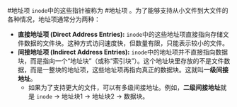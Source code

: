 #地址项
`inode`中的这些指针被称为 #地址项 。为了能够支持从小文件到大文件的各种情况，地址项通常分为两种：

*   **直接地址项 (Direct Address Entries):** `inode`中的这些地址项直接指向存储文件数据的文件块。这种方式访问速度快，但数量有限，只能表示较小的文件。
*   **间接地址项 (Indirect Address Entries):** `inode`中的地址项并不直接指向数据块，而是指向一个“地址块”（或称“索引块”）。这个地址块里存放的不是文件数据，而是一整块的地址项，这些地址项再指向真正的数据块。这就叫**一级间接地址**。
    *   如果为了支持更大的文件，可以有多级间接地址。例如，**二级间接地址**就是 `inode` -> 地址块1 -> 地址块2 -> 数据块。